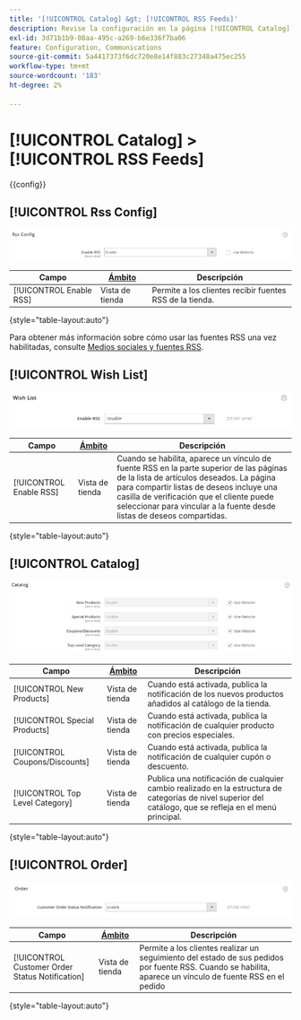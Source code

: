 ```yaml
---
title: '[!UICONTROL Catalog] &gt; [!UICONTROL RSS Feeds]'
description: Revise la configuración en la página [!UICONTROL Catalog] &gt; [!UICONTROL RSS Feeds] del administrador de Commerce.
exl-id: 3d71b1b9-08aa-495c-a269-b6e336f7ba06
feature: Configuration, Communications
source-git-commit: 5a4417373f6dc720e8e14f883c27348a475ec255
workflow-type: tm+mt
source-wordcount: '183'
ht-degree: 2%

---
```


# [!UICONTROL Catalog] > [!UICONTROL RSS Feeds]

{{config}}

## [!UICONTROL Rss Config]

![Configuración Rss](./assets/rss-feeds-rss-config.png)<!-- zoom -->

<!-- [Rss Config](https://experienceleague.adobe.com/en/docs/commerce-admin/marketing/communications/social-rss) -->

| Campo | [Ámbito](../../getting-started/websites-stores-views.md#scope-settings) | Descripción |
|--- |--- |--- |
| [!UICONTROL Enable RSS] | Vista de tienda | Permite a los clientes recibir fuentes RSS de la tienda. |

{style="table-layout:auto"}

Para obtener más información sobre cómo usar las fuentes RSS una vez habilitadas, consulte [Medios sociales y fuentes RSS](../../merchandising-promotions/social-rss.md).

## [!UICONTROL Wish List]

![Lista de deseos](./assets/rss-feeds-wishlist.png)<!-- zoom -->

<!-- [Wish List](https://experienceleague.adobe.com/en/docs/commerce-admin/stores-sales/shopper-tools/wish-lists/wishlists) -->

| Campo | [Ámbito](../../getting-started/websites-stores-views.md#scope-settings) | Descripción |
|--- |--- |--- |
| [!UICONTROL Enable RSS] | Vista de tienda | Cuando se habilita, aparece un vínculo de fuente RSS en la parte superior de las páginas de la lista de artículos deseados. La página para compartir listas de deseos incluye una casilla de verificación que el cliente puede seleccionar para vincular a la fuente desde listas de deseos compartidas. |

{style="table-layout:auto"}

## [!UICONTROL Catalog]

![Catálogo](./assets/rss-feeds-catalog.png)<!-- zoom -->

<!-- [Catalog](https://experienceleague.adobe.com/en/docs/commerce-admin/catalog/catalog-menu) -->

| Campo | [Ámbito](../../getting-started/websites-stores-views.md#scope-settings) | Descripción |
|--- |--- |--- |
| [!UICONTROL New Products] | Vista de tienda | Cuando está activada, publica la notificación de los nuevos productos añadidos al catálogo de la tienda. |
| [!UICONTROL Special Products] | Vista de tienda | Cuando está activada, publica la notificación de cualquier producto con precios especiales. |
| [!UICONTROL Coupons/Discounts] | Vista de tienda | Cuando está activada, publica la notificación de cualquier cupón o descuento. |
| [!UICONTROL Top Level Category] | Vista de tienda | Publica una notificación de cualquier cambio realizado en la estructura de categorías de nivel superior del catálogo, que se refleja en el menú principal. |

{style="table-layout:auto"}

## [!UICONTROL Order]

![Pedido](./assets/rss-feeds-order.png)<!-- zoom -->

<!-- [Order](https://experienceleague.adobe.com/en/docs/commerce-admin/stores-sales/order-management/orders/order-status#notification) -->

| Campo | [Ámbito](../../getting-started/websites-stores-views.md#scope-settings) | Descripción |
|--- |--- |--- |
| [!UICONTROL Customer Order Status Notification] | Vista de tienda | Permite a los clientes realizar un seguimiento del estado de sus pedidos por fuente RSS. Cuando se habilita, aparece un vínculo de fuente RSS en el pedido |

{style="table-layout:auto"}
